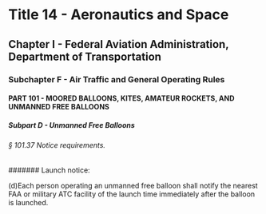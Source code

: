 
# Title 14 - Aeronautics and Space
## Chapter I - Federal Aviation Administration, Department of Transportation
### Subchapter F - Air Traffic and General Operating Rules
#### PART 101 - MOORED BALLOONS, KITES, AMATEUR ROCKETS, AND UNMANNED FREE BALLOONS
##### Subpart D - Unmanned Free Balloons
###### § 101.37 Notice requirements.
####### Launch notice:

(d)Each person operating an unmanned free balloon shall notify the nearest FAA or military ATC facility of the launch time immediately after the balloon is launched.
